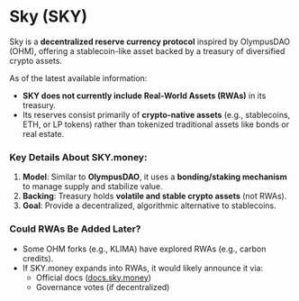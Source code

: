 # Sky (SKY)

Sky is a **decentralized reserve currency protocol** inspired by OlympusDAO (OHM), offering a stablecoin-like asset backed by a treasury of diversified crypto assets.  
 
As of the latest available information:  
- **SKY does not currently include Real-World Assets (RWAs)** in its treasury.  
- Its reserves consist primarily of **crypto-native assets** (e.g., stablecoins, ETH, or LP tokens) rather than tokenized traditional assets like bonds or real estate.  

### **Key Details About SKY.money:**  
1. **Model**: Similar to **OlympusDAO**, it uses a **bonding/staking mechanism** to manage supply and stabilize value.  
2. **Backing**: Treasury holds **volatile and stable crypto assets** (not RWAs).  
3. **Goal**: Provide a decentralized, algorithmic alternative to stablecoins.  

### **Could RWAs Be Added Later?**  
- Some OHM forks (e.g., KLIMA) have explored RWAs (e.g., carbon credits).  
- If SKY.money expands into RWAs, it would likely announce it via:  
  - Official docs ([docs.sky.money](https://docs.sky.money))  
  - Governance votes (if decentralized)  
